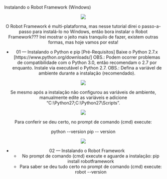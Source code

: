 Instalando o Robot Framework (Windows)

<div align="center">
<img src="https://github.com/fabiosouthsystem/Instala-o-e-configura-o-Robot-Framework/blob/main/r1.webp">
</p>

O Robot Framework é multi-plataforma, mas nesse tutorial direi o passo-a-passo para instalá-lo no Windows, então bora instalar o Robot Framework??? Irei mostrar o jeito mais tranquilo de fazer, existem outras formas, mas hoje vamos por esta!

<ul>
  <li>01 — Instalando o Python e pip [Pré-Requisitos]
Baixe o Python 2.7.x [https://www.python.org/downloads/] OBS.: Podem ocorrer problemas de compatibilidade com o Python 3.0, então recomendam o 2.7 por enquanto.
Instale via executável o Python 2.7. OBS.: Defina a variável de ambiente durante a instalação (recomendado).
</ul>

<div align="center">
<img src="https://github.com/fabiosouthsystem/Instala-o-e-configura-o-Robot-Framework/blob/main/r2.webp">
  
Se mesmo após a instalação não configurou as variáveis de ambiente, manualmente edite as variáveis e adicione “C:\Python27\;C:\Python27\Scripts”.

<div align="center">
<img src="https://github.com/fabiosouthsystem/Instala-o-e-configura-o-Robot-Framework/blob/main/r3.webp">
  
Para conferir se deu certo, no prompt de comando (cmd) execute:

python --version
pip -- version
  
<div align="center">
<img src="https://github.com/fabiosouthsystem/Instala-o-e-configura-o-Robot-Framework/blob/main/r4.webp">

<ul>
  <li>02 — Instalando o Robot Framework
    
<ul>
  <li>No prompt de comando (cmd) execute e aguarde a instalação:
  pip install robotframework
  <li>Para saber se deu tudo certo no prompt de comando (cmd) execute:
  robot --version
</ul>
